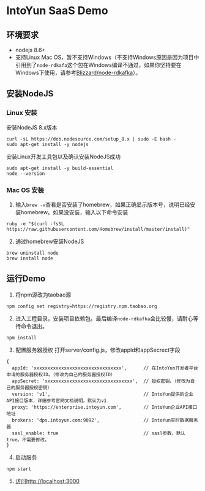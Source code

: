 # IntoYun SaaS Demo

## 环境要求
- nodejs 8.6+
- 支持Linux Mac OS，暂不支持Windows（不支持Windows原因是因为项目中引用到了`node-rdkafa`这个包在Windows编译不通过，如果你坚持要在Windows下使用，请参考[Blizzard/node-rdkafka](https://github.com/Blizzard/node-rdkafka)）。

## 安装NodeJS

### Linux 安装
安装NodeJS 8.x版本
```
curl -sL https://deb.nodesource.com/setup_8.x | sudo -E bash -
sudo apt-get install -y nodejs
```

安装Linux开发工具包以及确认安装NodeJS成功
```
sudo apt-get install -y build-essential
node --version
```

### Mac OS 安装
1. 输入`brew -v`查看是否安装了homebrew，如果正确显示版本号，说明已经安装homebrew。如果没安装，输入以下命令安装
```
ruby -e "$(curl -fsSL https://raw.githubusercontent.com/Homebrew/install/master/install)"
```

2. 通过homebrew安装NodeJS
```
brew uninstall node
brew install node
```

## 运行Demo

1. 将npm源改为taobao源
```
npm config set registry=https://registry.npm.taobao.org
```

2. 进入工程目录，安装项目依赖包。最后编译`node-rdkafka`会比较慢，请耐心等待命令退出。
```
npm install
```

3. 配置服务器授权
打开server/config.js，修改appId和appSecrect字段
```
{
  appId: 'xxxxxxxxxxxxxxxxxxxxxxxxxxxxxxxx',      // 在IntoYun开发者平台申请的服务器授权ID。（修改为自己的服务器授权ID）
  appSecret: 'xxxxxxxxxxxxxxxxxxxxxxxxxxxxxxxx',  // 授权密钥。（修改为自己的服务器授权密钥）
  version: 'v1',                                  // IntoYun提供的企业API接口版本，详细参考官网文档说明。默认为v1
  proxy: 'https://enterprise.intoyun.com',        // IntoYun企业API接口地址
  brokers: 'dps.intoyun.com:9092',                // IntoYun实时数据服务器
  sasl_enable: true                               // sasl参数，默认true。不需要修改。
}
```

4. 启动服务
```
npm start
```

5. [访问http://localhost:3000](http://localhost:3000)
